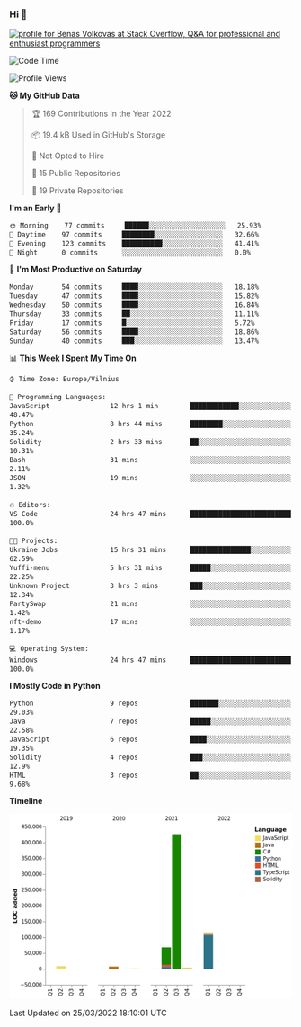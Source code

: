 ### Hi 👋
<a href="https://stackoverflow.com/users/14954249/benas-volkovas"><img src="https://stackoverflow.com/users/flair/14954249.png?theme=dark" width="208" height="58" alt="profile for Benas Volkovas at Stack Overflow, Q&amp;A for professional and enthusiast programmers" title="profile for Benas Volkovas at Stack Overflow, Q&amp;A for professional and enthusiast programmers"></a>

<!--START_SECTION:waka-->
![Code Time](http://img.shields.io/badge/Code%20Time-617%20hrs%2049%20mins-blue)

![Profile Views](http://img.shields.io/badge/Profile%20Views-0-blue)

**🐱 My GitHub Data** 

> 🏆 169 Contributions in the Year 2022
 > 
> 📦 19.4 kB Used in GitHub's Storage 
 > 
> 🚫 Not Opted to Hire
 > 
> 📜 15 Public Repositories 
 > 
> 🔑 19 Private Repositories  
 > 
**I'm an Early 🐤** 

```text
🌞 Morning    77 commits     ██████░░░░░░░░░░░░░░░░░░░   25.93% 
🌆 Daytime    97 commits     ████████░░░░░░░░░░░░░░░░░   32.66% 
🌃 Evening    123 commits    ██████████░░░░░░░░░░░░░░░   41.41% 
🌙 Night      0 commits      ░░░░░░░░░░░░░░░░░░░░░░░░░   0.0%

```
📅 **I'm Most Productive on Saturday** 

```text
Monday       54 commits     ████░░░░░░░░░░░░░░░░░░░░░   18.18% 
Tuesday      47 commits     ████░░░░░░░░░░░░░░░░░░░░░   15.82% 
Wednesday    50 commits     ████░░░░░░░░░░░░░░░░░░░░░   16.84% 
Thursday     33 commits     ██░░░░░░░░░░░░░░░░░░░░░░░   11.11% 
Friday       17 commits     █░░░░░░░░░░░░░░░░░░░░░░░░   5.72% 
Saturday     56 commits     ████░░░░░░░░░░░░░░░░░░░░░   18.86% 
Sunday       40 commits     ███░░░░░░░░░░░░░░░░░░░░░░   13.47%

```


📊 **This Week I Spent My Time On** 

```text
⌚︎ Time Zone: Europe/Vilnius

💬 Programming Languages: 
JavaScript               12 hrs 1 min        ████████████░░░░░░░░░░░░░   48.47% 
Python                   8 hrs 44 mins       ████████░░░░░░░░░░░░░░░░░   35.24% 
Solidity                 2 hrs 33 mins       ██░░░░░░░░░░░░░░░░░░░░░░░   10.31% 
Bash                     31 mins             ░░░░░░░░░░░░░░░░░░░░░░░░░   2.11% 
JSON                     19 mins             ░░░░░░░░░░░░░░░░░░░░░░░░░   1.32%

🔥 Editors: 
VS Code                  24 hrs 47 mins      █████████████████████████   100.0%

🐱‍💻 Projects: 
Ukraine Jobs             15 hrs 31 mins      ███████████████░░░░░░░░░░   62.59% 
Yuffi-menu               5 hrs 31 mins       █████░░░░░░░░░░░░░░░░░░░░   22.25% 
Unknown Project          3 hrs 3 mins        ███░░░░░░░░░░░░░░░░░░░░░░   12.34% 
PartySwap                21 mins             ░░░░░░░░░░░░░░░░░░░░░░░░░   1.42% 
nft-demo                 17 mins             ░░░░░░░░░░░░░░░░░░░░░░░░░   1.17%

💻 Operating System: 
Windows                  24 hrs 47 mins      █████████████████████████   100.0%

```

**I Mostly Code in Python** 

```text
Python                   9 repos             ███████░░░░░░░░░░░░░░░░░░   29.03% 
Java                     7 repos             █████░░░░░░░░░░░░░░░░░░░░   22.58% 
JavaScript               6 repos             ████░░░░░░░░░░░░░░░░░░░░░   19.35% 
Solidity                 4 repos             ███░░░░░░░░░░░░░░░░░░░░░░   12.9% 
HTML                     3 repos             ██░░░░░░░░░░░░░░░░░░░░░░░   9.68%

```


**Timeline**

![Chart not found](https://raw.githubusercontent.com/BenasVolkovas/BenasVolkovas/main/charts/bar_graph.png) 


 Last Updated on 25/03/2022 18:10:01 UTC
<!--END_SECTION:waka-->

